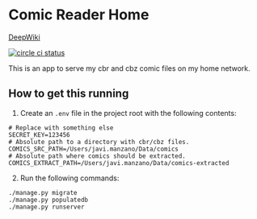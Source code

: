 # Comic Reader Home

[DeepWiki](https://deepwiki.com/jgasteiz/comic-reader-home)

[![circle ci status](https://circleci.com/gh/jgasteiz/comic-reader-home.svg?style=shield&circle-token=:circle-token)](https://circleci.com/gh/jgasteiz/comic-reader-home/tree/master)

This is an app to serve my cbr and cbz comic files on my home network.

## How to get this running

1. Create an `.env` file in the project root with the following contents:
```dotenv
# Replace with something else
SECRET_KEY=123456
# Absolute path to a directory with cbr/cbz files.
COMICS_SRC_PATH=/Users/javi.manzano/Data/comics
# Absolute path where comics should be extracted.
COMICS_EXTRACT_PATH=/Users/javi.manzano/Data/comics-extracted
```
2. Run the following commands:
```shell
./manage.py migrate
./manage.py populatedb
./manage.py runserver
```
